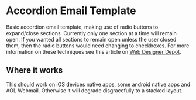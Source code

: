 # Accordion Email Template
Basic accordion email template, making use of radio buttons to expand/close sections. Currently only one section at a time will remain open. 
If you wanted all sections to remain open unless the user closed them, then the radio buttons would need changing to checkboxes. 
For more information on these techniques see this article on 
[Web Designer Depot](https://www.webdesignerdepot.com/2015/10/punched-card-coding-the-secret-of-interactive-email/).

## Where it works
This should work on iOS devices native apps, some android native apps and AOL Webmail. Otherwise it will degrade disgracefully to a stacked layout. 
